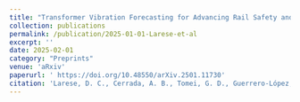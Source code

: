 ```yaml
---
title: "Transformer Vibration Forecasting for Advancing Rail Safety and Maintenance 4.0"
collection: publications
permalink: /publication/2025-01-01-Larese-et-al
excerpt: ''
date: 2025-02-01
category: "Preprints"
venue: 'aRxiv'
paperurl: ' https://doi.org/10.48550/arXiv.2501.11730'
citation: 'Larese, D. C., Cerrada, A. B., Tomei, G. D., Guerrero-López, A., Olmos, P. M., & García, M. J. G. (2025). Transformer Vibration Forecasting for Advancing Rail Safety and Maintenance 4.0. arXiv preprint arXiv:2501.11730.'
---
```




